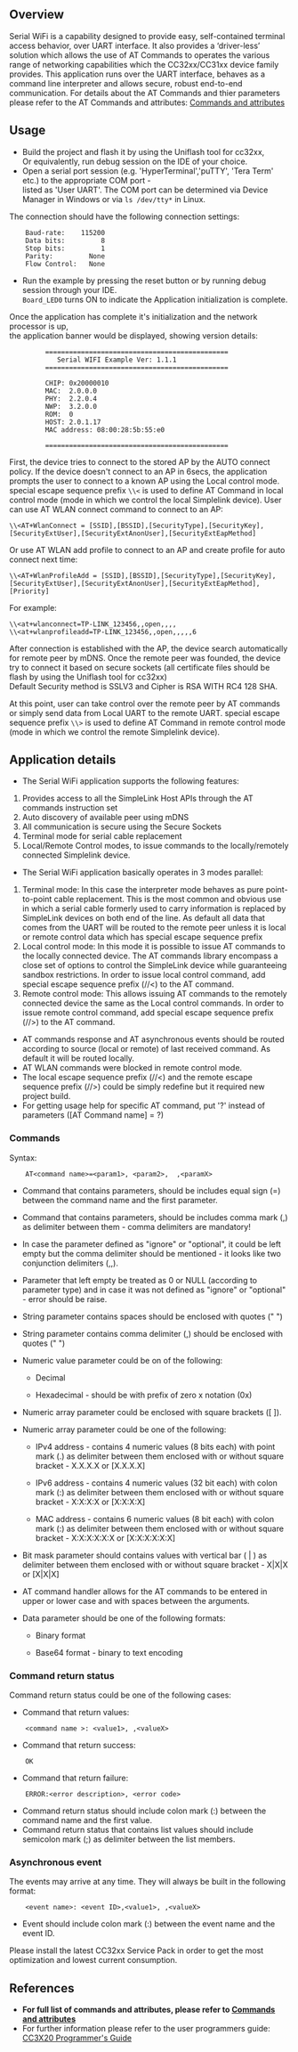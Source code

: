 ## Overview

Serial WiFi is a capability designed to provide easy, self-contained terminal access behavior, over UART interface. 
It also provides a ‘driver-less’ solution which allows the use of AT Commands to operates the various range of networking capabilities which the CC32xx/CC31xx device family provides. 
This application runs over the UART interface, behaves as a command line interpreter and allows secure, robust end-to-end communication.
For details about the AT Commands and thier parameters please refer to the AT Commands and attributes: [Commands and attributes](http://www.ti.com/lit/pdf/swru534)

## Usage

* Build the project and flash it by using the Uniflash tool for cc32xx,  
Or equivalently, run debug session on the IDE of your choice.
* Open a serial port session (e.g. 'HyperTerminal','puTTY', 'Tera Term' etc.) to the appropriate COM port -   
listed as 'User UART'.
The COM port can be determined via Device Manager in Windows or via `ls /dev/tty*` in Linux.

The connection should have the following connection settings:
```
    Baud-rate:    115200
    Data bits:         8
    Stop bits:         1
    Parity:         None
    Flow Control:   None
```

* Run the example by pressing the reset button or by running debug session through your IDE.  
 `Board_LED0` turns ON to indicate the Application initialization is complete.

Once the application has complete it's initialization and the network processor is up,  
the application banner would be displayed, showing version details:
```
         ==============================================
            Serial WIFI Example Ver: 1.1.1
         ==============================================

         CHIP: 0x20000010
         MAC:  2.0.0.0
         PHY:  2.2.0.4
         NWP:  3.2.0.0
         ROM:  0
         HOST: 2.0.1.17
         MAC address: 08:00:28:5b:55:e0

         ==============================================
```
First, the device tries to connect to the stored AP by the AUTO connect policy.
If the device doesn't connect to an AP in 6secs, the application prompts the user to connect to a known AP using the Local control mode. 
special escape sequence prefix `\\<` is used to define AT Command in local control mode (mode in which we control the local Simplelink device).
User can use AT WLAN connect command to connect to an AP:
```
\\<AT+WlanConnect = [SSID],[BSSID],[SecurityType],[SecurityKey],[SecurityExtUser],[SecurityExtAnonUser],[SecurityExtEapMethod]
```
Or use AT WLAN add profile to connect to an AP and create profile for auto connect next time:
```
\\<AT+WlanProfileAdd = [SSID],[BSSID],[SecurityType],[SecurityKey],[SecurityExtUser],[SecurityExtAnonUser],[SecurityExtEapMethod],[Priority]
```
For example:
```
\\<at+wlanconnect=TP-LINK_123456,,open,,,,
\\<at+wlanprofileadd=TP-LINK_123456,,open,,,,,6
```
After connection is established with the AP, the device search automatically for remote peer by mDNS.
Once the remote peer was founded, the device try to connect it based on secure sockets (all certificate files should be flash by using the Uniflash tool for cc32xx)    
Default Security method is SSLV3 and Cipher is RSA WITH RC4 128 SHA.

At this point, user can take control over the remote peer by AT commands or simply send data from Local UART to the remote UART.
special escape sequence prefix `\\>` is used to define AT Command in remote control mode (mode in which we control the remote Simplelink device).


## Application details

* The Serial WiFi application supports the following features:
1. Provides access to all the SimpleLink Host APIs through the AT commands instruction set
2. Auto discovery of available peer using mDNS
3. All communication is secure using the Secure Sockets
4. Terminal mode for serial cable replacement
5. Local/Remote Control modes, to issue commands to the locally/remotely connected Simplelink device.

* The Serial WiFi application basically operates in 3 modes parallel:
1. Terminal mode:
In this case the interpreter mode behaves as pure point-to-point cable replacement. 
This is the most common and obvious use in which a serial cable formerly used to carry information is replaced by SimpleLink devices on both end of the line.
As default all data that comes from the UART will be routed to the remote peer unless it is local or remote control data which has special escape sequence prefix 
2. Local control mode:
In this mode it is possible to issue AT commands to the locally connected device.
The AT commands library encompass a close set of options to control the SimpleLink device while guaranteeing sandbox restrictions. 
In order to issue local control command, add special escape sequence prefix (//<) to the AT command.
3. Remote control mode:
This allows issuing AT commands to the remotely connected device the same as the Local control commands. 
In order to issue remote control command, add special escape sequence prefix (//>) to the AT command.

* AT commands response and AT asynchronous events should be routed according to source (local or remote) of last received command.
As default it will be routed locally.
* AT WLAN commands were blocked in remote control mode.
* The local escape sequence prefix (//<) and the remote escape sequence prefix (//>) could be simply redefine but it required new project build.
* For getting usage help for specific AT command, put '?' instead of parameters ([AT Command name] = ?)

### Commands
Syntax:
```
    AT<command name>=<param1>, <param2>,  ,<paramX>
```

-	Command that contains parameters, should be includes equal sign (=) between the command name and the first parameter.
-	Command that contains parameters, should be includes comma mark (,) as delimiter between them - comma delimiters are mandatory!
-	In case the parameter defined as "ignore" or "optional", it could be left empty but the comma delimiter should be mentioned - it looks like two conjunction delimiters (,,).
-	Parameter that left empty be treated as 0 or NULL (according to parameter type) and in case it was not defined as "ignore" or "optional" - error should be raise.
-	String parameter contains spaces should be enclosed with quotes (" ")
-	String parameter contains comma delimiter (,) should be enclosed with quotes (" ")
-	Numeric value parameter could be on of the following:

    *    Decimal

    *	 Hexadecimal - should be with prefix of zero x notation (0x)

-	Numeric array parameter could be enclosed with square brackets ([ ]).
-	Numeric array parameter could be one of the following:

    *	IPv4  address - contains 4 numeric values (8 bits each) with point mark (.)  as delimiter between them enclosed with or without square bracket - X.X.X.X or [X.X.X.X]
    
    *	IPv6 address -  contains 4 numeric values (32 bit each) with colon mark (:)  as delimiter between them enclosed with or without square bracket - X:X:X:X or [X:X:X:X]
    
    *	MAC address - contains 6 numeric values (8 bit each) with colon mark (:)  as delimiter between them enclosed with or without square bracket - X:X:X:X:X:X or [X:X:X:X:X:X]
    
-	Bit mask parameter should contains values with vertical bar ( | ) as delimiter between them enclosed with or without square bracket - X|X|X or [X|X|X]
-	AT command handler allows for the AT commands to be entered in upper or lower case and with spaces between the arguments.
-	Data parameter should be one of the following formats:

    *	Binary format
    
    *	Base64 format - binary to text encoding

### Command return status
Command return status could be one of the following cases:

*	Command that return values:
```
    <command name >: <value1>, ,<valueX>
```
*	Command that return success:
```
    OK
```
*	Command that return failure:
```
    ERROR:<error description>, <error code>
```

-	Command return status should include colon mark (:) between the command name and the first value.
-	Command return status that contains list values should include semicolon mark (;) as delimiter between the list members.

### Asynchronous event
The events may arrive at any time.
They will always be built in the following format:
```
    <event name>: <event ID>,<value1>, ,<valueX>
```

*	Event should include colon mark (:) between the event name and the event ID.
 
Please install the latest CC32xx Service Pack in order to get the most optimization and lowest current consumption.

## References

* **For full list of commands and attributes, please refer to [Commands and attributes](http://www.ti.com/lit/pdf/swru534)**
* For further information please refer to the user programmers guide: [CC3X20 Programmer's Guide](http://www.ti.com/lit/swru455)